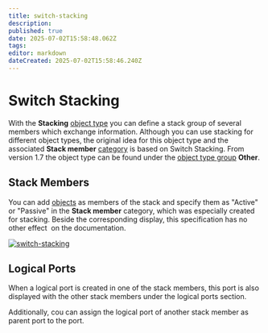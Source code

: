```yaml
---
title: switch-stacking
description: 
published: true
date: 2025-07-02T15:58:48.062Z
tags: 
editor: markdown
dateCreated: 2025-07-02T15:58:46.240Z
---
```


# Switch Stacking

With the **Stacking** [object type](../glossary.md) you can define a stack group of several members which exchange information. Although you can use stacking for different object types, the original idea for this object type and the associated **Stack member** [category](../glossary.md) is based on Switch Stacking. From version 1.7 the object type can be found under the [object type group](../glossary.md) **Other**.

Stack Members
-------------

You can add [objects](../glossary.md) as members of the stack and specify them as "Active" or "Passive" in the **Stack member** category, which was especially created for stacking. Beside the corresponding display, this specification has no other effect  on the documentation.

[![switch-stacking](../assets/images/en/use-cases/switch-stacking/1-sws.png)](../assets/images/en/use-cases/switch-stacking/1-sws.png)

Logical Ports
-------------

When a logical port is created in one of the stack members, this port is also displayed with the other stack members under the logical ports section.

Additionally, cou can assign the logical port of another stack member as parent port to the port.